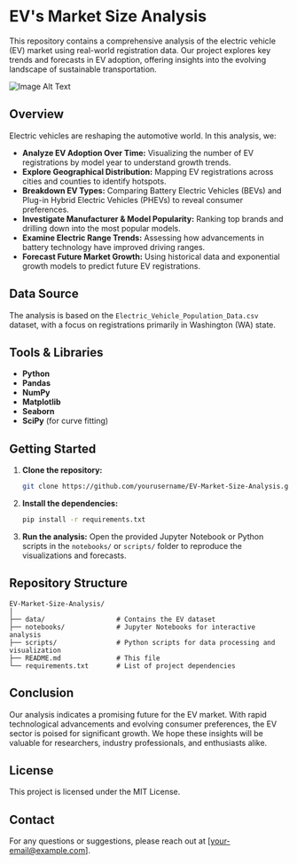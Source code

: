 # EV's Market Size Analysis

This repository contains a comprehensive analysis of the electric vehicle (EV) market using real-world registration data. Our project explores key trends and forecasts in EV adoption, offering insights into the evolving landscape of sustainable transportation.

![Image Alt Text]([path/to/your/image.png](https://github.com/Ankit-KK/Electric-Vehicles-Market-Size-Analysis/blob/main/mind-mapEV.png))



## Overview

Electric vehicles are reshaping the automotive world. In this analysis, we:
- **Analyze EV Adoption Over Time:** Visualizing the number of EV registrations by model year to understand growth trends.
- **Explore Geographical Distribution:** Mapping EV registrations across cities and counties to identify hotspots.
- **Breakdown EV Types:** Comparing Battery Electric Vehicles (BEVs) and Plug-in Hybrid Electric Vehicles (PHEVs) to reveal consumer preferences.
- **Investigate Manufacturer & Model Popularity:** Ranking top brands and drilling down into the most popular models.
- **Examine Electric Range Trends:** Assessing how advancements in battery technology have improved driving ranges.
- **Forecast Future Market Growth:** Using historical data and exponential growth models to predict future EV registrations.

## Data Source

The analysis is based on the `Electric_Vehicle_Population_Data.csv` dataset, with a focus on registrations primarily in Washington (WA) state.

## Tools & Libraries

- **Python**  
- **Pandas**  
- **NumPy**  
- **Matplotlib**  
- **Seaborn**  
- **SciPy** (for curve fitting)

## Getting Started

1. **Clone the repository:**
   ```bash
   git clone https://github.com/yourusername/EV-Market-Size-Analysis.git
   ```
2. **Install the dependencies:**
   ```bash
   pip install -r requirements.txt
   ```
3. **Run the analysis:**
   Open the provided Jupyter Notebook or Python scripts in the `notebooks/` or `scripts/` folder to reproduce the visualizations and forecasts.

## Repository Structure

```
EV-Market-Size-Analysis/
│
├── data/                  # Contains the EV dataset
├── notebooks/             # Jupyter Notebooks for interactive analysis
├── scripts/               # Python scripts for data processing and visualization
├── README.md              # This file
└── requirements.txt       # List of project dependencies
```

## Conclusion

Our analysis indicates a promising future for the EV market. With rapid technological advancements and evolving consumer preferences, the EV sector is poised for significant growth. We hope these insights will be valuable for researchers, industry professionals, and enthusiasts alike.

## License

This project is licensed under the MIT License.

## Contact

For any questions or suggestions, please reach out at [your-email@example.com].
